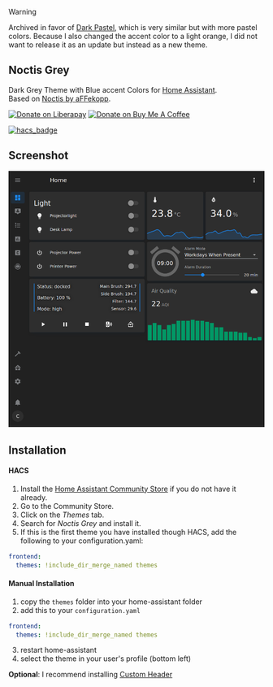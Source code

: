 > [!WARNING] 
> Archived in favor of [Dark Pastel](https://github.com/chaptergy/homeassistant-theme-grey-pastel), which is very similar but with more pastel colors. Because I also changed the accent color to a light orange, I did not want to release it as an update but instead as a new theme.

## Noctis Grey

Dark Grey Theme with Blue accent Colors for [Home Assistant](https://www.home-assistant.io).  
Based on [Noctis by aFFekopp](https://github.com/aFFekopp/noctis).

[![Donate on Liberapay](https://liberapay.com/assets/widgets/donate.svg)](https://liberapay.com/chaptergy/donate)
<a href="https://www.buymeacoffee.com/chaptergy" target="_blank"><img src="https://cdn.buymeacoffee.com/buttons/default-yellow.png" alt="Donate on Buy Me A Coffee" height="30" width="127"></a>

[![hacs_badge](https://img.shields.io/badge/HACS-Default-orange.svg?style=for-the-badge)](https://github.com/custom-components/hacs)

## Screenshot

![](https://raw.githubusercontent.com/chaptergy/noctis-grey/master/img/screenshot1.png)

## Installation

#### HACS

1. Install the [Home Assistant Community Store](https://github.com/custom-components/hacs) if you do not have it already.
2. Go to the Community Store.
3. Click on the _Themes_ tab.
4. Search for _Noctis Grey_ and install it.
5. If this is the first theme you have installed though HACS, add the following to your configuration.yaml:

```yaml
frontend:
  themes: !include_dir_merge_named themes
```

#### Manual Installation

1. copy the `themes` folder into your home-assistant folder
2. add this to your `configuration.yaml`

```yaml
frontend:
  themes: !include_dir_merge_named themes
```

3. restart home-assistant
4. select the theme in your user's profile (bottom left)

**Optional**: I recommend installing [Custom Header](https://github.com/maykar/custom-header)

